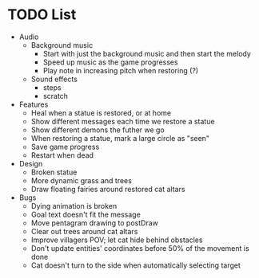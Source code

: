 # TODO List

- Audio
  - Background music
    - Start with just the background music and then start the melody
    - Speed up music as the game progresses
    - Play note in increasing pitch when restoring (?)
  - Sound effects
    - steps
    - scratch
- Features
  - Heal when a statue is restored, or at home
  - Show different messages each time we restore a statue
  - Show different demons the futher we go
  - When restoring a statue, mark a large circle as "seen"
  - Save game progress
  - Restart when dead
- Design
  - Broken statue
  - More dynamic grass and trees
  - Draw floating fairies around restored cat altars
- Bugs
  - Dying animation is broken
  - Goal text doesn't fit the message
  - Move pentagram drawing to postDraw
  - Clear out trees around cat altars
  - Improve villagers POV; let cat hide behind obstacles
  - Don't update entities' coordinates before 50% of the movement is done
  - Cat doesn't turn to the side when automatically selecting target
